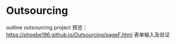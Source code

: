 # Outsourcing
outline outsourcing project
预览：https://phoebe196.github.io/Outsourcing/pageF.html
表单输入及验证
